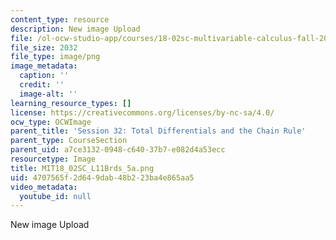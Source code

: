 ```yaml
---
content_type: resource
description: New image Upload
file: /ol-ocw-studio-app/courses/18-02sc-multivariable-calculus-fall-2010/4707565f2d649dab48b223ba4e865aa5_MIT18_02SC_L11Brds_5a.png
file_size: 2032
file_type: image/png
image_metadata:
  caption: ''
  credit: ''
  image-alt: ''
learning_resource_types: []
license: https://creativecommons.org/licenses/by-nc-sa/4.0/
ocw_type: OCWImage
parent_title: 'Session 32: Total Differentials and the Chain Rule'
parent_type: CourseSection
parent_uid: a7ce3132-0948-c640-37b7-e082d4a53ecc
resourcetype: Image
title: MIT18_02SC_L11Brds_5a.png
uid: 4707565f-2d64-9dab-48b2-23ba4e865aa5
video_metadata:
  youtube_id: null
---
```

New image Upload